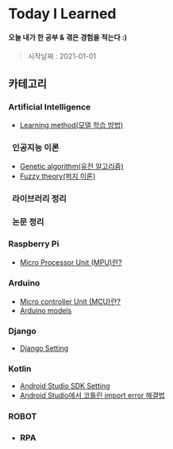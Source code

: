 # Today I Learned

#### 오늘 내가 한 공부 & 겪은 경험을 적는다 :)
> 시작날짜 : 2021-01-01

## 카테고리
### Artificial Intelligence
* [Learning method(모델 학습 방법)](https://github.com/BOSOEK/TIL/blob/main/A.I/Supervised%20learning.md)
### &nbsp;&nbsp;인공지능 이론
* [Genetic algorithm(유전 알고리즘)](https://github.com/BOSOEK/TIL/tree/main/A.I/Genetic%20algorithm)
* [Fuzzy theory(퍼지 이론)](https://github.com/BOSOEK/TIL/blob/main/A.I/puzzy_logic.md)
### &nbsp;&nbsp;라이브러리 정리
### &nbsp;&nbsp;논문 정리

### Raspberry Pi
* [Micro Processor Unit (MPU)란?](https://hjeon.tistory.com/20)

### Arduino
* [Micro controller Unit (MCU)란?](https://hjeon.tistory.com/20)
* [Arduino models](https://github.com/BOSOEK/TIL/blob/main/Arduino/Arduino_model.md)

### Django
* [Django Setting](https://github.com/BOSOEK/TIL/blob/main/Django/Django_Setting.md)

### Kotlin
* [Android Studio SDK Setting](https://github.com/BOSOEK/TIL/blob/main/Kotlin/sdk_setting.md)
* [Android Studio에서 코틀린 import error 해결법](https://github.com/BOSOEK/TIL/blob/main/Kotlin/Kotlin_setting_error.md)

### ROBOT
  * ### RPA
